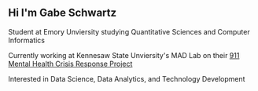 ## Hi I'm Gabe Schwartz

Student at Emory Unviersity studying Quantitative Sciences and Computer Informatics

Currently working at Kennesaw State Unviersity's MAD Lab on their [911 Mental Health Crisis Response Project](https://pingeorgia.org/all_projects/911-mental-health-crisis-response-detection-and-redirection-kennesaw-ga/)

Interested in Data Science, Data Analytics, and Technology Development
